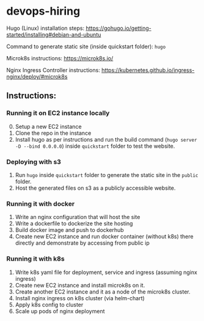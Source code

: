 # devops-hiring

Hugo (Linux) installation steps: https://gohugo.io/getting-started/installing#debian-and-ubuntu

Command to generate static site (inside quickstart folder): `hugo`

Microk8s instructions: https://microk8s.io/

Nginx Ingress Controller instructions: https://kubernetes.github.io/ingress-nginx/deploy/#microk8s


## Instructions:

### Running it on EC2 instance locally
0. Setup a new EC2 instance
1. Clone the repo in the instance
2. Install hugo as per instructions and run the build command (`hugo server -D --bind 0.0.0.0`) inside `quickstart` folder to test the website.

### Deploying with s3
1. Run `hugo` inside `quickstart` folder to generate the static site in the `public` folder.
2. Host the generated files on s3 as a publicly accessible website.

### Running it with docker
1. Write an nginx configuration that will host the site
2. Write a dockerfile to dockerize the site hosting
3. Build docker image and push to dockerhub
4. Create new EC2 instance and run docker container (without k8s) there directly and demonstrate by accessing from public ip

### Running it with k8s
1. Write k8s yaml file for deployment, service and ingress (assuming nginx ingress)
2. Create new EC2 instance and install microk8s on it.
3. Create another EC2 instance and it as a node of the microk8s cluster.
4. Install nginx ingress on k8s cluster (via helm-chart)
5. Apply k8s config to cluster
6. Scale up pods of nginx deployment
